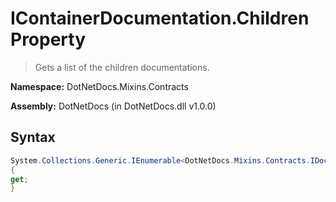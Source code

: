 # IContainerDocumentation.Children Property
> Gets a list of the children documentations.

**Namespace:** DotNetDocs.Mixins.Contracts

**Assembly:** DotNetDocs (in DotNetDocs.dll v1.0.0)
## Syntax
```csharp
System.Collections.Generic.IEnumerable<DotNetDocs.Mixins.Contracts.IDocumentation> Children
{
get;
}
```
